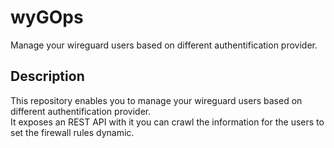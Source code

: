 # wyGOps

Manage your wireguard users based on different authentification provider.

## Description

This repository enables you to manage your wireguard users based on different authentification provider.  
It exposes an REST API with it you can crawl the information for the users to set the firewall rules dynamic.